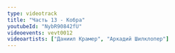 ```yaml
---
type: videotrack
title: "Часть 13 - Кобра"
youtubeId: "NybR90842fU"
videoevents: vevt0012
videoartists: ["Даниил Крамер", "Аркадий Шилклопер"]
---
```

